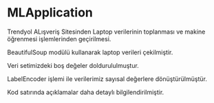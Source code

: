 # MLApplication
 
Trendyol ALışveriş Sitesinden Laptop verilerinin toplanması ve makine öğrenmesi işlemlerinden geçirilmesi.

BeautifulSoup modülü kullanarak laptop verileri çekilmiştir.

Veri setimizdeki boş değeler doldurululmuştur.

LabelEncoder işlemi ile verilerimiz sayısal değerlere dönüştürülmüştür.

Kod satırında açıklamalar daha detaylı bilgilendirilmiştir.
